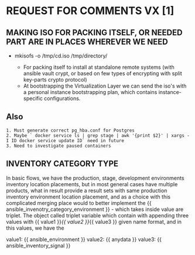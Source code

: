 # REQUEST FOR COMMENTS VX [1]
 
## MAKING ISO FOR PACKING ITSELF, OR NEEDED PART ARE IN PLACES WHEREVER WE NEED

- mkisofs -o /tmp/cd.iso /tmp/directory/

  - For packing itself to install at standalone remote systems
    (with ansible vault crypt, or based on few types of encrypting with split key-parts crypto protocol)
  - At bootstrapping the Virtualization Layer we can send the iso's with a personal instance bootstrapping plan,
    which contains instance-specific configurations.

## Also

    1. Must generate correct pg_hba.conf for Postgres
    2. Maybe ` docker service ls | grep stage | awk '{print $2}' | xargs -I ID docker service update ID` need in future
    3. Need to investigate paused containers

## INVENTORY CATEGORY TYPE

In basic flows, we have the production, stage, development environments inventory location placements, but in most general cases have multiple products,
what in result provide a result sets with same production inventory environment location placement,
and as a choice with this complicated merging place would to better implement the {{ ansible_invenotry_category_environment }} - which takes inside value are triplet.
The object called triplet variable which contain with appending three values with {{ value1 }}_{{ value2 }}_{{ value3 }} given name format, and in this values, we have the

value1: {{ ansible_environment }}
value2: {{ anydata }}
value3: {{ ansible_inventory_signal }}
